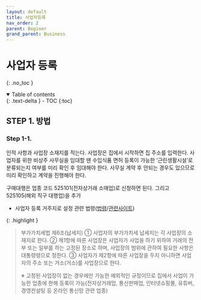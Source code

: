 ```yaml
---
layout: default
title: 사업자등록
nav_order: 2
parent: Beginer
grand_parent: Business
---
```


# 사업자 등록
{: .no_toc }

<details open markdown="block">
  <summary>
    Table of contents
  </summary>
  {: .text-delta }
- TOC
{:toc}
</details>
<!------------------------------------ STEP ------------------------------------>

## STEP 1. 방법

### Step 1-1.

인적 사항과 사업장 소재지를 적는다. 사업장은 집에서 시작하면 집 주소를 입력한다. 사업자를 위한 비상주 사무실을 임대할 땐 수입식품 면허 등록이 가능한 ‘근린생활시설’로 분류되는지 여부를 미리 확인 후 임대해야 한다. 사무실 계약 후 안되는 경우도 있으므로 미리 확인하고 계약을 진행해야 한다.

구매대행은 업종 코드 525101(전자상거래 소매업)로 신청하면 된다. 그리고 525105(해외 직구 대행업)을 추가




* 사업자 등록 거주지로 설정 관련 법령([법령](https://glaw.scourt.go.kr/wsjo/lawod/sjo190.do?contId=2163954&q=%EB%B6%80%EA%B0%80%EA%B0%80%EC%B9%98%EC%84%B8%EB%B2%95&nq=&w=lawod&section=lawod_tot&subw=&subsection=&subId=&csq=&groups=&category=&outmax=1&msort=&onlycount=&sp=&d1=&d2=&d3=&d4=&d5#1695997318676)/[관련사이트](https://blog.mstacc.com/qa/%EB%B6%80%EA%B0%80%EC%84%B8/1928))

{: .highlight }
> 부가가치세법 제6조(납세지)
> ① 사업자의 부가가치세 납세지는 각 사업장의 소재지로 한다.
> ② 제1항에 따른 사업장은 사업자가 사업을 하기 위하여 거래의 전부 또는 일부를 하는 고정된 장소로 하며, 사업장의 범위에 관하여 필요한 사항은 대통령령으로 정한다.
> ③ 사업자가 제2항에 따른 사업장을 두지 아니하면 사업자의 주소 또는 거소(거소)를 사업장으로 한다.
>
> ※ 고정된 사업장이 없는 경우에만 가능한 예외적인 규정이므로 집에서 사업이 가능한 업종에 한해 등록이 가능(전자상거래업, 통신판매업, 인터넷쇼핑몰, 유튜버, 경영컨설팅 등 온라인 통신망 관련 업종)
